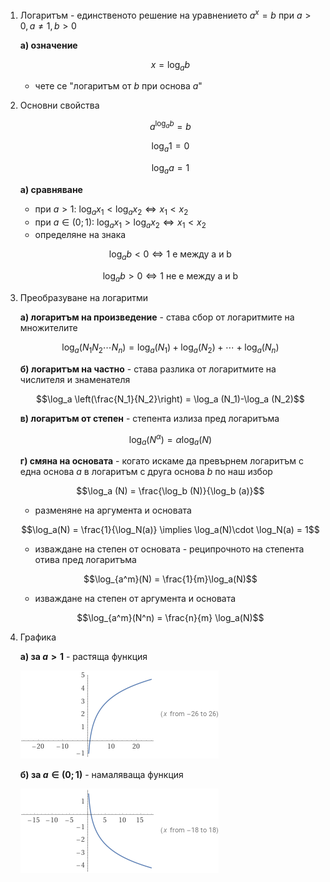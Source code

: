 1. Логаритъм - единственото решение на уравнението $a^x = b$ при $a\gt 0, a\ne 1, b \gt 0$
	
	**а) означение**
	
	$$x = \log_a b$$
	- чете се "логаритъм от $b$ при основа $a$"

2. Основни свойства
	
	$$a^{\log_a b} = b$$
	
	$$\log_a 1 = 0$$
	
	$$\log_a a = 1$$
	
	**a) сравняване**
	- при $a\gt 1$: $\log_a x_1 \lt \log_a x_2 \iff x_1 \lt x_2$
	- при $a \in (0;1)$: $\log_a x_1 \gt \log_a x_2 \iff x_1 \lt x_2$
	- определяне на знака
	
	$$\log_a b \lt 0 \iff 1 \text{ е между a и b}$$
	
	$$\log_a b \gt 0 \iff 1 \text{ не е между a и b}$$

3. Преобразуване на логаритми
	
	**а) логаритъм на произведение** - става сбор от логаритмите на множителите
	
	$$\log_a (N_1N_2\cdots N_n) = \log_a (N_1) + \log_a (N_2) + \cdots + \log_a (N_n)$$
	
	**б) логаритъм на частно** - става разлика от логаритмите на числителя и знаменателя
	
	$$\log_a \left(\frac{N_1}{N_2}\right) = \log_a (N_1)-\log_a (N_2)$$
	
	**в) логаритъм от степен** - степента излиза пред логаритъма
	
	$$\log_a (N^\alpha) = \alpha \log_a (N)$$
	
	**г) смяна на основата** - когато искаме да превърнем логаритъм с една основа $a$ в логаритъм с друга основа $b$ по наш избор
	
	$$\log_a (N) = \frac{\log_b (N)}{\log_b (a)}$$
	
	- разменяне на аргумента и основата
	
	$$\log_a(N) = \frac{1}{\log_N(a)} \implies \log_a(N)\cdot \log_N(a) = 1$$
	
	- изваждане на степен от основата - реципрочното на степента отива пред логаритъма
	
	$$\log_{a^m}(N) = \frac{1}{m}\log_a(N)$$
	
	- изваждане на степен от аргумента и основата
	
	$$\log_{a^m}(N^n) = \frac{n}{m} \log_a(N)$$

4. Графика
	
	**а) за $a \gt 1$** - растяща функция
	
	![log a greater than 1](Resources/log%20a%20greater%20than%201.gif)
	
	**б) за $a \in (0;1)$** - намаляваща функция
	
	![log a less than 1](Resources/log%20a%20less%20than%201.gif)